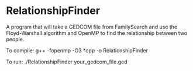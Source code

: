 # RelationshipFinder
A program that will take a GEDCOM file from FamilySearch and use the Floyd-Warshall algorithm and OpenMP to find the relationship between two people.

To compile:
g++ -fopenmp -O3 *cpp -o RelationshipFinder

To run:
./RelationshipFinder your_gedcom_file.ged
